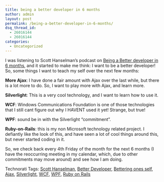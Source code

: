 ```yaml
---
title: being a better developer in 6 months
author: admin
layout: post
permalink: /being-a-better-developer-in-6-months/
dsq_thread_id:
  - 26016144
  - 26016144
categories:
  - Uncategorized
---
```

I was listening to Scott Hanselman&#8217;s podcast on [Being a Better developer in 6 months][1], and it started to make me think: I want to be a better developer! So, some things I want to teach my self over the next few months:

**More Ajax**: I have done a fair amount with Ajax over the last while, but there is a lot more to do. So, I want to play more with Ajax, and learn more. 

**Silverlight**: This is a very cool technology, and I want to learn how to use it. 

**WCF**: Windows Communications Foundation is one of those technologies that I still cant figure out why I HAVENT used it yet! Strange, but true!

**WPF**: sound be in with the Silverlight &#8220;commitment&#8221;. 

**Ruby-on-Rails**: this is my non Microsoft&nbsp;technology&nbsp;related project. I defiantly like the look of this, and have seen a lot of cool things around this, but never started coding in it. 

So, we check back every 4th Friday of the month for the next 6 months (I have the reoccurring meeting in my calendar, which, due to other commitments may move around) and see how I am doing. </p> 

<div class="wlWriterSmartContent" id="0767317B-992E-4b12-91E0-4F059A8CECA8:cddfee35-7ecb-42de-b2e9-cdea7d3e726a" style="padding-right:0px;display:inline;padding-left:0px;padding-bottom:0px;margin:0px;padding-top:0px;">
  Technorati Tags: <a href="http://technorati.com/tags/Scott%20Hanselman" rel="tag">Scott Hanselman</a>, <a href="http://technorati.com/tags/Better%20Developer" rel="tag">Better Developer</a>, <a href="http://technorati.com/tags/Bettering%20ones%20self" rel="tag">Bettering ones self</a>, <a href="http://technorati.com/tags/Ajax" rel="tag">Ajax</a>, <a href="http://technorati.com/tags/Silverlight" rel="tag">Silverlight</a>, <a href="http://technorati.com/tags/WCF" rel="tag">WCF</a>, <a href="http://technorati.com/tags/WPF" rel="tag">WPF</a>, <a href="http://technorati.com/tags/Ruby%20on%20Rails" rel="tag">Ruby on Rails</a>
</div>

 [1]: http://www.hanselman.com/blog/HanselminutesPodcast72BeABetterDeveloperInSixMonths.aspx